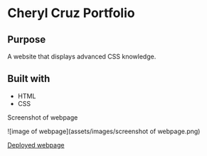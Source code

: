 # Cheryl Cruz Portfolio

## Purpose
A website that displays advanced CSS knowledge.

## Built with
* HTML
* CSS

Screenshot of webpage

![image of webpage](assets/images/screenshot of webpage.png)

[Deployed webpage](https://cheryljcruz.github.io/CherylCruz-Portfolio/)
